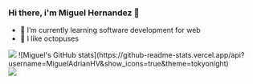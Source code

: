 ### Hi there, i'm Miguel Hernandez 👋

- 🌱 I’m currently learning software development for web
- 🐙 I like octopuses

<img src="https://cdn.dribbble.com/users/1320653/screenshots/3492217/octo_800x600.gif">
![Miguel's GitHub stats](https://github-readme-stats.vercel.app/api?username=MiguelAdrianHV&show_icons=true&theme=tokyonight)
<div>
</div>
<img src="https://github-readme-stats.vercel.app/api/top-langs/?username=MiguelAdrianHV&theme=tokyonight&layout=compact"></img>

<!--
**MiguelAdrianHV/MiguelAdrianHV** is a ✨ _special_ ✨ repository because its `README.md` (this file) appears on your GitHub profile.

Here are some ideas to get you started:

- 🔭 I’m currently working on ...
- 🌱 I’m currently learning ...
- 👯 I’m looking to collaborate on ...
- 🤔 I’m looking for help with ...
- 💬 Ask me about ...
- 📫 How to reach me: ...
- 😄 Pronouns: ...
- ⚡ Fun fact: ...
-->




